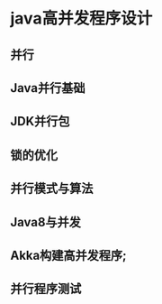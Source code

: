 # java高并发程序设计

## 并行

## Java并行基础

## JDK并行包

## 锁的优化

## 并行模式与算法

## Java8与并发

## Akka构建高并发程序;

## 并行程序测试